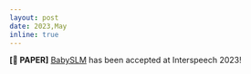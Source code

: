 ```yaml
---
layout: post
date: 2023,May
inline: true
---
```


**[📝 PAPER]** [BabySLM](https://x.com/LavechinMarvin/status/1665771123999473666?s=20) has been accepted at Interspeech 2023!
